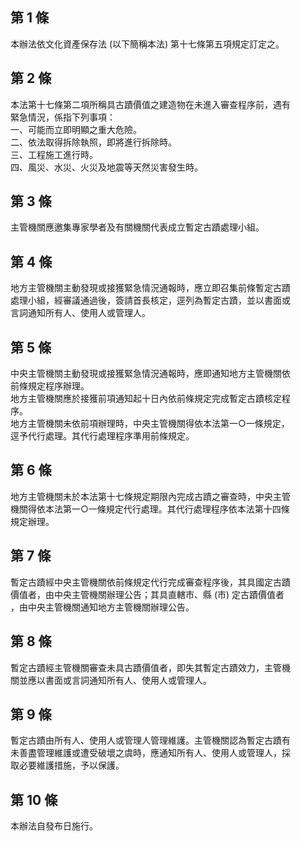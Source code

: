 第 1 條
-------
本辦法依文化資產保存法 (以下簡稱本法) 第十七條第五項規定訂定之。

第 2 條
-------
本法第十七條第二項所稱具古蹟價值之建造物在未進入審查程序前，遇有  
緊急情況，係指下列事項：  
一、可能而立即明顯之重大危險。  
二、依法取得拆除執照，即將進行拆除時。  
三、工程施工進行時。  
四、風災、水災、火災及地震等天然災害發生時。

第 3 條
-------
主管機關應邀集專家學者及有關機關代表成立暫定古蹟處理小組。

第 4 條
-------
地方主管機關主動發現或接獲緊急情況通報時，應立即召集前條暫定古蹟  
處理小組，經審議通過後，簽請首長核定，逕列為暫定古蹟，並以書面或  
言詞通知所有人、使用人或管理人。

第 5 條
-------
中央主管機關主動發現或接獲緊急情況通報時，應即通知地方主管機關依  
前條規定程序辦理。  
地方主管機關應於接獲前項通知起十日內依前條規定完成暫定古蹟核定程  
序。  
地方主管機關未依前項辦理時，中央主管機關得依本法第一○一條規定，  
逕予代行處理。其代行處理程序準用前條規定。

第 6 條
-------
地方主管機關未於本法第十七條規定期限內完成古蹟之審查時，中央主管  
機關得依本法第一○一條規定代行處理。其代行處理程序依本法第十四條  
規定辦理。

第 7 條
-------
暫定古蹟經中央主管機關依前條規定代行完成審查程序後，其具國定古蹟  
價值者，由中央主管機關辦理公告；其具直轄市、縣 (市) 定古蹟價值者  
，由中央主管機關通知地方主管機關辦理公告。

第 8 條
-------
暫定古蹟經主管機關審查未具古蹟價值者，即失其暫定古蹟效力，主管機  
關並應以書面或言詞通知所有人、使用人或管理人。

第 9 條
-------
暫定古蹟由所有人、使用人或管理人管理維護。主管機關認為暫定古蹟有  
未善盡管理維護或遭受破壞之虞時，應通知所有人、使用人或管理人，採  
取必要維護措施，予以保護。

第 10 條
--------
本辦法自發布日施行。


